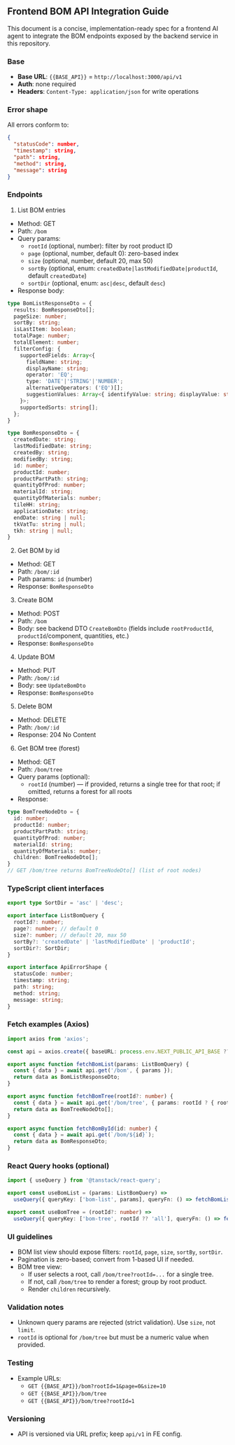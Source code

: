 ## Frontend BOM API Integration Guide

This document is a concise, implementation-ready spec for a frontend AI agent to integrate the BOM endpoints exposed by the backend service in this repository.

### Base
- **Base URL**: `{{BASE_API}}` = `http://localhost:3000/api/v1`
- **Auth**: none required
- **Headers**: `Content-Type: application/json` for write operations

### Error shape
All errors conform to:
```json
{
  "statusCode": number,
  "timestamp": string,
  "path": string,
  "method": string,
  "message": string
}
```

### Endpoints

1) List BOM entries
- Method: GET
- Path: `/bom`
- Query params:
  - `rootId` (optional, number): filter by root product ID
  - `page` (optional, number, default 0): zero-based index
  - `size` (optional, number, default 20, max 50)
  - `sortBy` (optional, enum: `createdDate|lastModifiedDate|productId`, default `createdDate`)
  - `sortDir` (optional, enum: `asc|desc`, default `desc`)
- Response body:
```ts
type BomListResponseDto = {
  results: BomResponseDto[];
  pageSize: number;
  sortBy: string;
  isLastItem: boolean;
  totalPage: number;
  totalElement: number;
  filterConfig: {
    supportedFields: Array<{
      fieldName: string;
      displayName: string;
      operator: 'EQ';
      type: 'DATE'|'STRING'|'NUMBER';
      alternativeOperators: ('EQ')[];
      suggestionValues: Array<{ identifyValue: string; displayValue: string }>;
    }>;
    supportedSorts: string[];
  };
}

type BomResponseDto = {
  createdDate: string;
  lastModifiedDate: string;
  createdBy: string;
  modifiedBy: string;
  id: number;
  productId: number;
  productPartPath: string;
  quantityOfProd: number;
  materialId: string;
  quantityOfMaterials: number;
  tileHH: string;
  applicationDate: string;
  endDate: string | null;
  tkVatTu: string | null;
  tkh: string | null;
}
```

2) Get BOM by id
- Method: GET
- Path: `/bom/:id`
- Path params: `id` (number)
- Response: `BomResponseDto`

3) Create BOM
- Method: POST
- Path: `/bom`
- Body: see backend DTO `CreateBomDto` (fields include `rootProductId`, `productId`/component, quantities, etc.)
- Response: `BomResponseDto`

4) Update BOM
- Method: PUT
- Path: `/bom/:id`
- Body: see `UpdateBomDto`
- Response: `BomResponseDto`

5) Delete BOM
- Method: DELETE
- Path: `/bom/:id`
- Response: 204 No Content

6) Get BOM tree (forest)
- Method: GET
- Path: `/bom/tree`
- Query params (optional):
  - `rootId` (number) — if provided, returns a single tree for that root; if omitted, returns a forest for all roots
- Response:
```ts
type BomTreeNodeDto = {
  id: number;
  productId: number;
  productPartPath: string;
  quantityOfProd: number;
  materialId: string;
  quantityOfMaterials: number;
  children: BomTreeNodeDto[];
}
// GET /bom/tree returns BomTreeNodeDto[] (list of root nodes)
```

### TypeScript client interfaces
```ts
export type SortDir = 'asc' | 'desc';

export interface ListBomQuery {
  rootId?: number;
  page?: number; // default 0
  size?: number; // default 20, max 50
  sortBy?: 'createdDate' | 'lastModifiedDate' | 'productId';
  sortDir?: SortDir;
}

export interface ApiErrorShape {
  statusCode: number;
  timestamp: string;
  path: string;
  method: string;
  message: string;
}
```

### Fetch examples (Axios)
```ts
import axios from 'axios';

const api = axios.create({ baseURL: process.env.NEXT_PUBLIC_API_BASE ?? 'http://localhost:3000/api/v1' });

export async function fetchBomList(params: ListBomQuery) {
  const { data } = await api.get('/bom', { params });
  return data as BomListResponseDto;
}

export async function fetchBomTree(rootId?: number) {
  const { data } = await api.get('/bom/tree', { params: rootId ? { rootId } : undefined });
  return data as BomTreeNodeDto[];
}

export async function fetchBomById(id: number) {
  const { data } = await api.get(`/bom/${id}`);
  return data as BomResponseDto;
}
```

### React Query hooks (optional)
```ts
import { useQuery } from '@tanstack/react-query';

export const useBomList = (params: ListBomQuery) =>
  useQuery({ queryKey: ['bom-list', params], queryFn: () => fetchBomList(params), staleTime: 60_000 });

export const useBomTree = (rootId?: number) =>
  useQuery({ queryKey: ['bom-tree', rootId ?? 'all'], queryFn: () => fetchBomTree(rootId), staleTime: 60_000 });
```

### UI guidelines
- BOM list view should expose filters: `rootId`, `page`, `size`, `sortBy`, `sortDir`.
- Pagination is zero-based; convert from 1-based UI if needed.
- BOM tree view:
  - If user selects a root, call `/bom/tree?rootId=...` for a single tree.
  - If not, call `/bom/tree` to render a forest; group by root product.
  - Render `children` recursively.

### Validation notes
- Unknown query params are rejected (strict validation). Use `size`, not `limit`.
- `rootId` is optional for `/bom/tree` but must be a numeric value when provided.

### Testing
- Example URLs:
  - `GET {{BASE_API}}/bom?rootId=1&page=0&size=10`
  - `GET {{BASE_API}}/bom/tree`
  - `GET {{BASE_API}}/bom/tree?rootId=1`

### Versioning
- API is versioned via URL prefix; keep `api/v1` in FE config.


